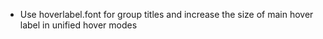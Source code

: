  - Use hoverlabel.font for group titles and increase the size of main hover label in unified hover modes
